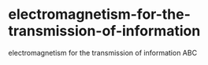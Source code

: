 # electromagnetism-for-the-transmission-of-information
electromagnetism for the transmission of information
ABC
